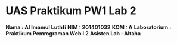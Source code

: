 # UAS Praktikum PW1 Lab 2

**Nama           : Al Imamul Luthfi**
**NIM            : 201401032**
**KOM            : A**
**Laboratorium   : Praktikum Pemrograman Web I 2**
**Asisten Lab    : Altaha**

